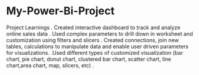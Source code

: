 # My-Power-Bi-Project
Project Learnings
. Created interactive dashboard to track and analyze online sales data
. Used complex parameters to drill down in worksheet and
customization using filters and slicers
. Created connections, join new tables, calculations to manipulate
data and enable user driven parameters for visualizations.
.Used different types of customized visualization (bar chart, pie chart, donut chart,
clustered bar chart, scatter chart, line chart,area chart, map, slicers, etc) .

